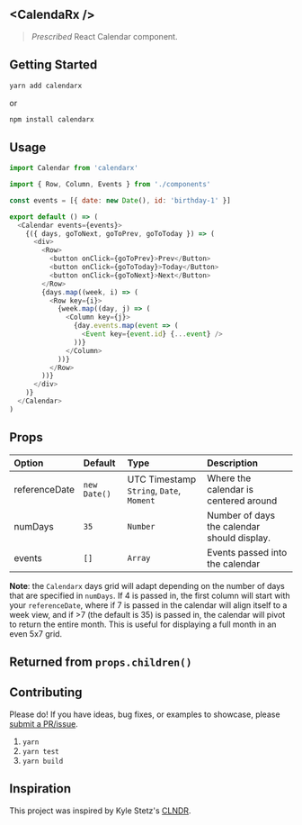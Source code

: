 ## &lt;Calenda**Rx** /&gt;

> _Prescribed_ React Calendar component.

## Getting Started

```sh
yarn add calendarx
```

or

```sh
npm install calendarx
```

## Usage

```javascript
import Calendar from 'calendarx'

import { Row, Column, Events } from './components'

const events = [{ date: new Date(), id: 'birthday-1' }]

export default () => (
  <Calendar events={events}>
    {({ days, goToNext, goToPrev, goToToday }) => (
      <div>
        <Row>
          <button onClick={goToPrev}>Prev</Button>
          <button onClick={goToToday}>Today</Button>
          <button onClick={goToNext}>Next</Button>
        </Row>
        {days.map((week, i) => (
          <Row key={i}>
            {week.map((day, j) => (
              <Column key={j}>
                {day.events.map(event => (
                  <Event key={event.id} {...event} />
                ))}
              </Column>
            ))}
          </Row>
        ))}
      </div>
    )}
  </Calendar>
)
```

## Props

| Option        | Default      | Type                                     | Description                                 |
| :------------ | :----------- | :--------------------------------------- | :------------------------------------------ |
| referenceDate | `new Date()` | UTC Timestamp `String`, `Date`, `Moment` | Where the calendar is centered around       |
| numDays       | `35`         | `Number`                                 | Number of days the calendar should display. |
| events        | `[]`         | `Array`                                  | Events passed into the calendar             |

**Note**: the `Calendarx` days grid will adapt depending on the number of days that are specified
in `numDays`. If 4 is passed in, the first column will start with your
`referenceDate`, where if 7 is passed in the calendar will align itself to a
week view, and if >7 (the default is 35) is passed in, the calendar will pivot to return the entire
month. This is useful for displaying a full month in an even 5x7 grid.

## Returned from `props.children()`

## Contributing

Please do! If you have ideas, bug fixes, or examples to showcase, please [submit a PR/issue](https://github.com/mfix22/calendarx/pulls).

1. `yarn`
2. `yarn test`
3. `yarn build`

## Inspiration

This project was inspired by Kyle Stetz's [CLNDR](http://kylestetz.github.io/CLNDR/).

